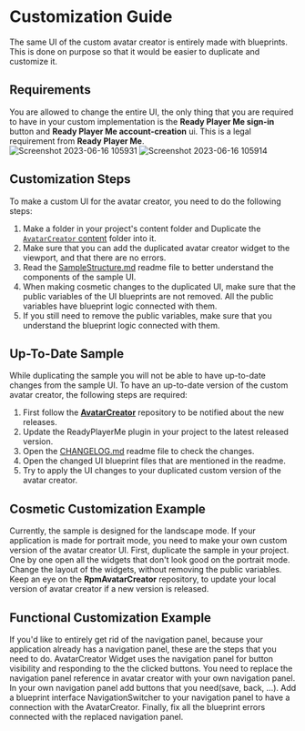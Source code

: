 ﻿# Customization Guide

The same UI of the custom avatar creator is entirely made with blueprints.
This is done on purpose so that it would be easier to duplicate and customize it.

## Requirements
You are allowed to change the entire UI, the only thing that you are required to have in your custom implementation is the **Ready Player Me sign-in** button and **Ready Player Me account-creation** ui.
This is a legal requirement from **Ready Player Me**.<br>
![Screenshot 2023-06-16 105931](https://github.com/readyplayerme/rpm-unreal-avatar-creator/assets/3124894/bc449b10-4455-48ef-aec9-6db7dd18448b)
![Screenshot 2023-06-16 105914](https://github.com/readyplayerme/rpm-unreal-avatar-creator/assets/3124894/44d495e8-9292-421c-8cb6-85a0015d4b88)

## Customization Steps
To make a custom UI for the avatar creator, you need to do the following steps:

1. Make a folder in your project's content folder and Duplicate the [`AvatarCreator` content](https://github.com/readyplayerme/rpm-unreal-sdk/tree/master/Content/AvatarCreator) folder into it.
2. Make sure that you can add the duplicated avatar creator widget to the viewport, and that there are no errors.
3. Read the [SampleStructure.md](AvatarCreatorSampleStructure.md) readme file to better understand the components of the sample UI.
4. When making cosmetic changes to the duplicated UI, make sure that the public variables of the UI blueprints are not removed. All the public variables have blueprint logic connected with them.
5. If you still need to remove the public variables, make sure that you understand the blueprint logic connected with them.

## Up-To-Date Sample
While duplicating the sample you will not be able to have up-to-date changes from the sample UI.
To have an up-to-date version of the custom avatar creator, the following steps are required:
1. First follow the [**AvatarCreator**](https://github.com/readyplayerme/rpm-unreal-sdk/releases) repository to be notified about the new releases.
2. Update the ReadyPlayerMe plugin in your project to the latest released version.
3. Open the [CHANGELOG.md](../CHANGELOG.md) readme file to check the changes.
4. Open the changed UI blueprint files that are mentioned in the readme.
5. Try to apply the UI changes to your duplicated custom version of the avatar creator.

## Cosmetic Customization Example
Currently, the sample is designed for the landscape mode.
If your application is made for portrait mode, you need to make your own custom version of the avatar creator UI.
First, duplicate the sample in your project. One by one open all the widgets that don't look good on the portrait mode.
Change the layout of the widgets, without removing the public variables.
Keep an eye on the **RpmAvatarCreator** repository, to update your local version of avatar creator if a new version is released.

## Functional Customization Example
If you'd like to entirely get rid of the navigation panel, because your application already has a navigation panel, these are the steps that you need to do.
AvatarCreator Widget uses the navigation panel for button visibility and responding to the the clicked buttons.
You need to replace the navigation panel reference in avatar creator with your own navigation panel.
In your own navigation panel add buttons that you need(save, back, ...). Add a blueprint interface NavigationSwitcher to your navigation panel to have a connection with the AvatarCreator.
Finally, fix all the blueprint errors connected with the replaced navigation panel.
